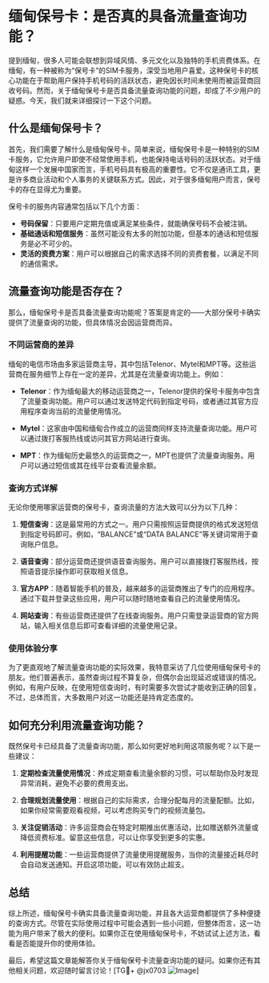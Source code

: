 # 缅甸保号卡：是否真的具备流量查询功能？

提到缅甸，很多人可能会联想到异域风情、多元文化以及独特的手机资费体系。在缅甸，有一种被称为“保号卡”的SIM卡服务，深受当地用户喜爱。这种保号卡的核心功能在于帮助用户保持手机号码的活跃状态，避免因长时间未使用而被运营商回收号码。然而，关于缅甸保号卡是否具备流量查询功能的问题，却成了不少用户的疑惑。今天，我们就来详细探讨一下这个问题。

## 什么是缅甸保号卡？

首先，我们需要了解什么是缅甸保号卡。简单来说，缅甸保号卡是一种特别的SIM卡服务，它允许用户即使不经常使用手机，也能保持电话号码的活跃状态。对于缅甸这样一个发展中国家而言，手机号码具有极高的重要性。它不仅是通讯工具，更是许多商业活动和个人事务的关键联系方式。因此，对于很多缅甸用户而言，保号卡的存在显得尤为重要。

保号卡的服务内容通常包括以下几个方面：
- **号码保留**：只要用户定期充值或满足某些条件，就能确保号码不会被注销。
- **基础通话和短信服务**：虽然可能没有太多的附加功能，但基本的通话和短信服务是必不可少的。
- **灵活的资费方案**：用户可以根据自己的需求选择不同的资费套餐，以满足不同的通信需求。

## 流量查询功能是否存在？

那么，缅甸保号卡是否具备流量查询功能呢？答案是肯定的——大部分保号卡确实提供了流量查询的功能，但具体情况会因运营商而异。

### 不同运营商的差异

缅甸的电信市场由多家运营商主导，其中包括Telenor、Mytel和MPT等。这些运营商在服务细节上存在一定的差异，尤其是在流量查询功能上。例如：

- **Telenor**：作为缅甸最大的移动运营商之一，Telenor提供的保号卡服务中包含了流量查询功能。用户可以通过发送特定代码到指定号码，或者通过其官方应用程序查询当前的流量使用情况。
  
- **Mytel**：这家由中国和缅甸合作成立的运营商同样支持流量查询功能。用户可以通过拨打客服热线或访问其官方网站进行查询。

- **MPT**：作为缅甸历史最悠久的运营商之一，MPT也提供了流量查询服务。用户可以通过短信或其在线平台查看流量余额。

### 查询方式详解

无论你使用哪家运营商的保号卡，查询流量的方法大致可以分为以下几种：

1. **短信查询**：这是最常用的方式之一。用户只需按照运营商提供的格式发送短信到指定号码即可。例如，“BALANCE”或“DATA BALANCE”等关键词常用于查询账户信息。

2. **语音查询**：部分运营商还提供语音查询服务。用户可以直接拨打客服热线，按照语音提示操作即可获取相关信息。

3. **官方APP**：随着智能手机的普及，越来越多的运营商推出了专门的应用程序。通过下载并登录这些应用，用户可以随时随地查看自己的流量使用情况。

4. **网站查询**：有些运营商还提供了在线查询服务。用户只需登录运营商的官方网站，输入相关信息后即可查看详细的流量使用记录。

### 使用体验分享

为了更直观地了解流量查询功能的实际效果，我特意采访了几位使用缅甸保号卡的朋友。他们普遍表示，虽然查询过程不算复杂，但偶尔会出现延迟或错误的情况。例如，有用户反映，在使用短信查询时，有时需要多次尝试才能收到正确的回复。不过，总体而言，大多数用户对这一功能还是持肯定态度的。

## 如何充分利用流量查询功能？

既然保号卡已经具备了流量查询功能，那么如何更好地利用这项服务呢？以下是一些建议：

1. **定期检查流量使用情况**：养成定期查看流量余额的习惯，可以帮助你及时发现异常消耗，避免不必要的费用支出。

2. **合理规划流量使用**：根据自己的实际需求，合理分配每月的流量配额。比如，如果你经常需要观看视频，可以考虑购买专门的视频流量包。

3. **关注促销活动**：许多运营商会在特定时期推出优惠活动，比如赠送额外流量或降低资费标准。留意这些信息，可以让你享受到更多的实惠。

4. **利用提醒功能**：一些运营商提供了流量使用提醒服务，当你的流量接近耗尽时会自动发送通知。开启这项功能，可以有效防止超支。

## 总结

综上所述，缅甸保号卡确实具备流量查询功能，并且各大运营商都提供了多种便捷的查询方式。尽管在实际使用过程中可能会遇到一些小问题，但整体而言，这一功能为用户带来了极大的便利。如果你正在使用缅甸保号卡，不妨试试上述方法，看看是否能提升你的使用体验。

最后，希望这篇文章能解答你关于缅甸保号卡流量查询功能的疑问。如果你还有其他相关问题，欢迎随时留言讨论！[TG💪+ @jx0703 ![Image](https://github.com/user-attachments/assets/dbca1d08-cadb-493c-b0ec-ad6f7a83f270)]